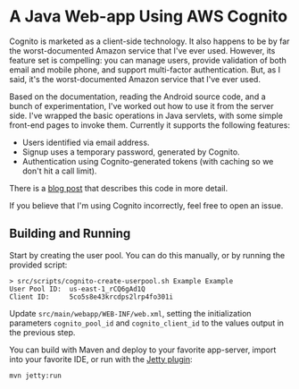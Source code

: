 # A Java Web-app Using AWS Cognito

Cognito is marketed as a client-side technology. It also happens to be by far the worst-documented Amazon service that I've ever used. However, its feature set is compelling: you can manage users, provide validation of both email and mobile phone, and support multi-factor authentication. But, as I said, it's the worst-documented Amazon service that I've ever used.

Based on the documentation, reading the Android source code, and a bunch of experimentation, I've worked out how to use it from the server side. I've wrapped the basic operations in Java servlets, with some simple front-end pages to invoke them. Currently it supports the following features:

* Users identified via email address.
* Signup uses a temporary password, generated by Cognito.
* Authentication using Cognito-generated tokens (with caching so we don't hit a call limit).

There is a [blog post](http://blog.kdgregory.com/2016/12/server-side-authentication-with-amazon.html) that describes this code in more detail.

If you believe that I'm using Cognito incorrectly, feel free to open an issue.


## Building and Running

Start by creating the user pool. You can do this manually, or by running the provided script:

    > src/scripts/cognito-create-userpool.sh Example Example
    User Pool ID:  us-east-1_rCQ6gAd1Q
    Client ID:     5co5s8e43krcdps2lrp4fo301i

Update `src/main/webapp/WEB-INF/web.xml`, setting the initialization parameters `cognito_pool_id` and `cognito_client_id` to the values output in the previous step.

You can build with Maven and deploy to your favorite app-server, import into your favorite IDE, or run with the [Jetty plugin](https://www.eclipse.org/jetty/documentation/9.4.x/jetty-maven-plugin.html):

    mvn jetty:run
